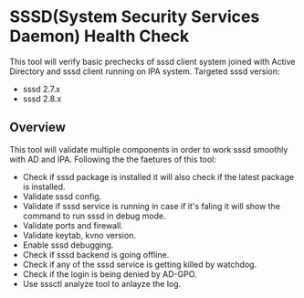 # SSSD(System Security Services Daemon) Health Check
This tool will verify basic prechecks of sssd client system joined with Active Directory and sssd client running on IPA system. Targeted sssd version:
  - sssd 2.7.x
  - sssd 2.8.x

## Overview
This tool will validate multiple components in order to work sssd smoothly with AD and IPA. Following the the faetures of this tool:
  - Check if sssd package is installed it will also check if the latest package is installed.
  - Validate sssd config.
  - Validate if sssd service is running in case if it's faling it will show the command to run sssd in debug mode.
  - Validate ports and firewall.
  - Validate keytab, kvno version.
  - Enable sssd debugging.
  - Check if sssd backend is going offline.
  - Check if any of the sssd service is getting killed by watchdog.
  - Check if the login is being denied by AD-GPO.
  - Use sssctl analyze tool to anlayze the log.
